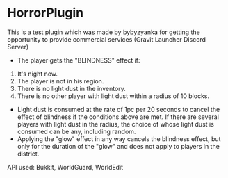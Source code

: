# HorrorPlugin
This is a test plugin which was made by bybyzyanka for getting the opportunity to provide commercial services (Gravit Launcher Discord Server)

- The player gets the "BLINDNESS" effect if:
1) It's night now.
2) The player is not in his region.
3) There is no light dust in the inventory.
4) There is no other player with light dust within a radius of 10 blocks.
- Light dust is consumed at the rate of 1pc per 20 seconds to cancel the effect of blindness if the conditions above are met. If there are several players with light dust in the radius, the choice of whose light dust is consumed can be any, including random.
- Applying the "glow" effect in any way cancels the blindness effect, but only for the duration of the "glow" and does not apply to players in the district.

API used: Bukkit, WorldGuard, WorldEdit
